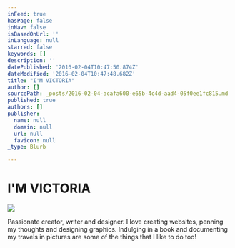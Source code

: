 ```yaml
---
inFeed: true
hasPage: false
inNav: false
isBasedOnUrl: ''
inLanguage: null
starred: false
keywords: []
description: ''
datePublished: '2016-02-04T10:47:50.874Z'
dateModified: '2016-02-04T10:47:48.682Z'
title: "I'M VICTORIA"
author: []
sourcePath: _posts/2016-02-04-acafa600-e65b-4c4d-aad4-05f0ee1fc815.md
published: true
authors: []
publisher:
  name: null
  domain: null
  url: null
  favicon: null
_type: Blurb

---
```

# I'M VICTORIA
![](https://s3-us-west-2.amazonaws.com/the-grid-img/p/7b2ae3cc51e7261748f4f79eafeef277816caa0d.jpg)

Passionate creator, writer and designer. I love creating websites, penning my thoughts and designing graphics. Indulging in a book and documenting my travels in pictures are some of the things that I like to do too!